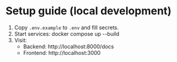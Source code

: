 # Setup guide (local development)

1. Copy `.env.example` to `.env` and fill secrets.
2. Start services:
   docker compose up --build
3. Visit:
   - Backend: http://localhost:8000/docs
   - Frontend: http://localhost:3000

